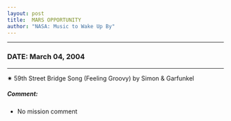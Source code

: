 ```yaml
---
layout: post
title:  MARS OPPORTUNITY
author: "NASA: Music to Wake Up By"
---
```


----
### DATE: March 04, 2004
----
✷ 59th Street Bridge Song (Feeling Groovy) by Simon & Garfunkel

##### Comment:
* No mission comment
